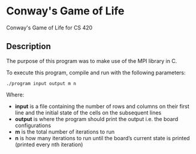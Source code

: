 # Conway's Game of Life
Conway's Game of Life for CS 420

## Description
The purpose of this program was to make use of the MPI library in C.

To execute this program, compile and run with the following parameters:

```
./program input output m n
```

Where:
- **input** is a file containing the number of rows and columns on their first line and the initial state of the cells on the subsequent lines
- **output** is where the program should print the output i.e. the board configurations
- **m** is the total number of iterations to run
- **n** is how many iterations to run until the board’s current state	is printed (printed every nth iteration)
